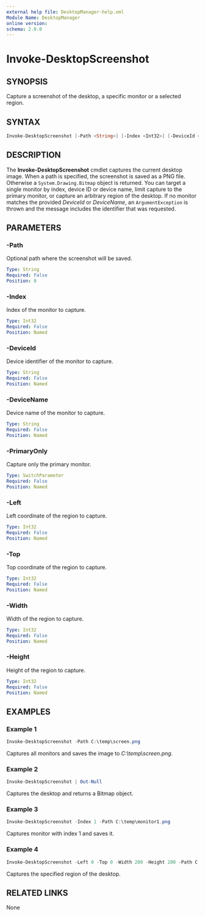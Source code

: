 ```yaml
---
external help file: DesktopManager-help.xml
Module Name: DesktopManager
online version:
schema: 2.0.0
---
```


# Invoke-DesktopScreenshot

## SYNOPSIS
Capture a screenshot of the desktop, a specific monitor or a selected region.

## SYNTAX
```powershell
Invoke-DesktopScreenshot [-Path <String>] [-Index <Int32>] [-DeviceId <String>] [-DeviceName <String>] [-PrimaryOnly] [-Left <Int32>] [-Top <Int32>] [-Width <Int32>] [-Height <Int32>] [<CommonParameters>]
```

## DESCRIPTION
The **Invoke-DesktopScreenshot** cmdlet captures the current desktop image. When a path is specified, the screenshot is saved as a PNG file. Otherwise a `System.Drawing.Bitmap` object is returned. You can target a single monitor by index, device ID or device name, limit capture to the primary monitor, or capture an arbitrary region of the desktop. If no monitor matches the provided *DeviceId* or *DeviceName*, an `ArgumentException` is thrown and the message includes the identifier that was requested.

## PARAMETERS
### -Path
Optional path where the screenshot will be saved.

```yaml
Type: String
Required: False
Position: 0
```

### -Index
Index of the monitor to capture.

```yaml
Type: Int32
Required: False
Position: Named
```

### -DeviceId
Device identifier of the monitor to capture.

```yaml
Type: String
Required: False
Position: Named
```

### -DeviceName
Device name of the monitor to capture.

```yaml
Type: String
Required: False
Position: Named
```

### -PrimaryOnly
Capture only the primary monitor.

```yaml
Type: SwitchParameter
Required: False
Position: Named
```

### -Left
Left coordinate of the region to capture.

```yaml
Type: Int32
Required: False
Position: Named
```

### -Top
Top coordinate of the region to capture.

```yaml
Type: Int32
Required: False
Position: Named
```

### -Width
Width of the region to capture.

```yaml
Type: Int32
Required: False
Position: Named
```

### -Height
Height of the region to capture.

```yaml
Type: Int32
Required: False
Position: Named
```

## EXAMPLES
### Example 1
```powershell
Invoke-DesktopScreenshot -Path C:\temp\screen.png
```
Captures all monitors and saves the image to *C:\temp\screen.png*.

### Example 2
```powershell
Invoke-DesktopScreenshot | Out-Null
```
Captures the desktop and returns a Bitmap object.

### Example 3
```powershell
Invoke-DesktopScreenshot -Index 1 -Path C:\temp\monitor1.png
```
Captures monitor with index 1 and saves it.

### Example 4
```powershell
Invoke-DesktopScreenshot -Left 0 -Top 0 -Width 200 -Height 200 -Path C:\temp\region.png
```
Captures the specified region of the desktop.

## RELATED LINKS
None

